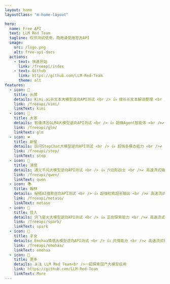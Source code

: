 ```yaml
---
layout: home
layoutClass: "m-home-layout"

hero:
  name: Free API
  text: LLM Red Team
  tagline: 仅供测试使用，商用请使用官方API
  image:
    src: /logo.png
    alt: free-api-docs
  actions:
    - text: 快速开始
      link: /freeapi/index
    - text: Github
      link: https://github.com/LLM-Red-Team
      theme: alt
features:
  - icon: 🐉
    title: 头牌
    details: Kimi.ai长文本大模型逆向API测试 <br /> 👍 擅长长文本解读整理 <br />✔ 高速流式输出<br />✔ 多轮对话<br />✔ 联网搜索<br />✔ 长文档解读<br />✔ 图像OCR
    link: /freeapi/kimi/
    linkText: kimi
  - icon: 📖
    title: 大家
    details: 智谱清言GLM4大模型逆向API测试 <br /> 👍 超强Agent智能体 <br />✔ 高速流式输出<br />✔ 智能体API<br />✔ 多轮对话<br />✔ AI绘图<br />✔ 联网搜索<br />✔ 长文档解读<br />✔ 代码生成/执行<br />✔ 多模态图像解析
    link: /freeapi/glm/
    linkText: glm
  - icon: ❤️
    title: 新星
    details: 跃问StepChat大模型逆向API测试 <br /> 👍 超强多模态能力 <br />✔ 高速流式输出<br />✔ 多轮对话<br />✔ 联网搜索<br />✔ 长文档解读<br />✔ 代码生成/执行<br />✔ 多模态图像解析
    link: /freeapi/step/
    linkText: step
  - icon: 🌷
    title: 清倌
    details: 通义千问大模型逆向API测试 <br /> 👍 六边形战士 <br />✔ 高速流式输出<br />✔ 多轮对话<br />✔ 无水印AI绘图<br />✔ 联网搜索<br />✔ 长文档解读<br />✔ 多模态图像解析
    link: /freeapi/qwen/
    linkText: qwen
  - icon: 📚
    title: 翰林
    details: 秘塔AI搜索逆向API测试 <br /> 👍 超强检索超长输出 <br />✔ 高速流式输出<br />✔ 超强联网搜索<br />✔ 多模式总结
    link: /freeapi/metaso/
    linkText: metaso
  - icon: 🦚
    title: 佳人
    details: 讯飞星火大模型逆向API测试 <br /> 👍 正在探索能力 <br />✔ 高速流式输出<br />✔ 多轮对话<br />✔ AI绘图<br />✔ 联网搜索<br />✔ 长文档解读<br />✔ 多模态图像解析
    link: /freeapi/spark/
    linkText: spark
  - icon: 🦄
    title: 才女
    details: Emohaa情感大模型逆向API测试 <br /> 👍 共情能力 <br />✔ 高速流式输出<br />✔ 多轮对话
    link: /freeapi/emohaa/
    linkText: emohaa
  - icon: 💯
    title: 更多
    details: 关注 LLM Red Team<br />一起探索国产大模型应用
    link: https://github.com/LLM-Red-Team
    linkText: More
---
```


<style>
/*爱的魔力转圈圈*/
.m-home-layout .image-src:hover {
  transform: translate(-50%, -50%) rotate(666turn);
  transition: transform 59s 1s cubic-bezier(0.3, 0, 0.8, 1);
}

.m-home-layout .details small {
  opacity: 0.8;
}
</style>
